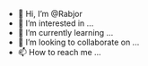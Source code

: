 - 👋 Hi, I’m @Rabjor
- 👀 I’m interested in ...
- 🌱 I’m currently learning ...
- 💞️ I’m looking to collaborate on ...
- 📫 How to reach me ...

<!---
Rabjor/Rabjor is a ✨ special ✨ repository because its `README.md` (this file) appears on your GitHub profile.
You can click the Preview link to take a look at your changes.
--->
